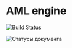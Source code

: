 # AML engine

[![Build Status](https://travis-ci.org/alfagen/aml-engine.svg?branch=master)](https://travis-ci.org/alfagen/aml-engine)



![Статусы документа](blob/master/doc/aml_order_documents_workflow.png)
